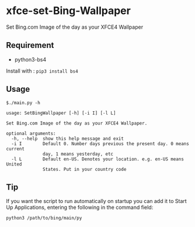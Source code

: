 # xfce-set-Bing-Wallpaper
Set Bing.com Image of the day as your XFCE4 Wallpaper 
## Requirement
  - python3-bs4

Install with : `pip3 install bs4`
## Usage
```
$./main.py -h

usage: SetBingWallpaper [-h] [-i I] [-l L]

Set Bing.com Image of the day as your XFCE4 Wallpaper.

optional arguments:
  -h, --help  show this help message and exit
  -i I        Default 0. Number days previous the present day. 0 means current
              day, 1 means yesterday, etc
  -l L        Default en-US. Denotes your location. e.g. en-US means United
              States. Put in your country code
```
## Tip
If you want the script to run automatically on startup you can add it to Start Up Applications, entering the following in the command field:
```
python3 /path/to/bing/main/py
```
